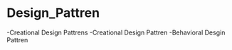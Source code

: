 # Design_Pattren
-Creational Design Pattrens
-Creational Design Pattren
-Behavioral Desgin Pattren

